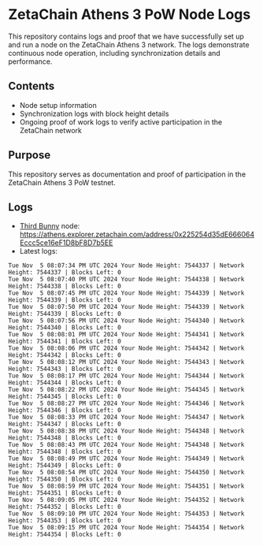 # ZetaChain Athens 3 PoW Node Logs
This repository contains logs and proof that we have successfully set up and run a node on the ZetaChain Athens 3 network. The logs demonstrate continuous node operation, including synchronization details and performance.

## Contents
- Node setup information
- Synchronization logs with block height details
- Ongoing proof of work logs to verify active participation in the ZetaChain network

## Purpose
This repository serves as documentation and proof of participation in the ZetaChain Athens 3 PoW testnet.

## Logs

- [Third Bunny](https://thirdbunny.xyz/) node: https://athens.explorer.zetachain.com/address/0x225254d35dE666064Eccc5ce16eF1D8bF8D7b5EE
- Latest logs:
```
Tue Nov  5 08:07:34 PM UTC 2024 Your Node Height: 7544337 | Network Height: 7544337 | Blocks Left: 0
Tue Nov  5 08:07:40 PM UTC 2024 Your Node Height: 7544338 | Network Height: 7544338 | Blocks Left: 0
Tue Nov  5 08:07:45 PM UTC 2024 Your Node Height: 7544339 | Network Height: 7544339 | Blocks Left: 0
Tue Nov  5 08:07:50 PM UTC 2024 Your Node Height: 7544339 | Network Height: 7544339 | Blocks Left: 0
Tue Nov  5 08:07:56 PM UTC 2024 Your Node Height: 7544340 | Network Height: 7544340 | Blocks Left: 0
Tue Nov  5 08:08:01 PM UTC 2024 Your Node Height: 7544341 | Network Height: 7544341 | Blocks Left: 0
Tue Nov  5 08:08:06 PM UTC 2024 Your Node Height: 7544342 | Network Height: 7544342 | Blocks Left: 0
Tue Nov  5 08:08:12 PM UTC 2024 Your Node Height: 7544343 | Network Height: 7544343 | Blocks Left: 0
Tue Nov  5 08:08:17 PM UTC 2024 Your Node Height: 7544344 | Network Height: 7544344 | Blocks Left: 0
Tue Nov  5 08:08:22 PM UTC 2024 Your Node Height: 7544345 | Network Height: 7544345 | Blocks Left: 0
Tue Nov  5 08:08:27 PM UTC 2024 Your Node Height: 7544346 | Network Height: 7544346 | Blocks Left: 0
Tue Nov  5 08:08:33 PM UTC 2024 Your Node Height: 7544347 | Network Height: 7544347 | Blocks Left: 0
Tue Nov  5 08:08:38 PM UTC 2024 Your Node Height: 7544348 | Network Height: 7544348 | Blocks Left: 0
Tue Nov  5 08:08:43 PM UTC 2024 Your Node Height: 7544348 | Network Height: 7544348 | Blocks Left: 0
Tue Nov  5 08:08:49 PM UTC 2024 Your Node Height: 7544349 | Network Height: 7544349 | Blocks Left: 0
Tue Nov  5 08:08:54 PM UTC 2024 Your Node Height: 7544350 | Network Height: 7544350 | Blocks Left: 0
Tue Nov  5 08:08:59 PM UTC 2024 Your Node Height: 7544351 | Network Height: 7544351 | Blocks Left: 0
Tue Nov  5 08:09:05 PM UTC 2024 Your Node Height: 7544352 | Network Height: 7544352 | Blocks Left: 0
Tue Nov  5 08:09:10 PM UTC 2024 Your Node Height: 7544353 | Network Height: 7544353 | Blocks Left: 0
Tue Nov  5 08:09:15 PM UTC 2024 Your Node Height: 7544354 | Network Height: 7544354 | Blocks Left: 0
```

